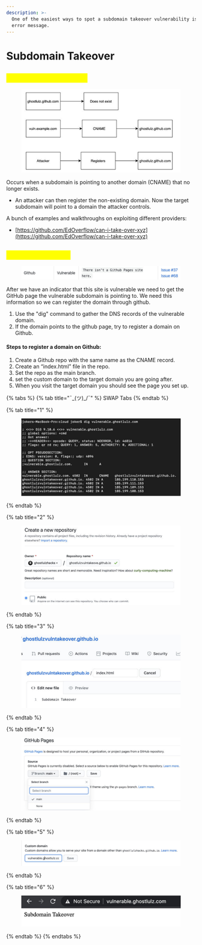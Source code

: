 ```yaml
---
description: >-
  One of the easiest ways to spot a subdomain takeover vulnerability is by the
  error message.
---
```


# Subdomain Takeover

## <mark style="color:yellow;">Subdomain Takeover</mark>

<figure><img src="../.gitbook/assets/image (5) (1).png" alt=""><figcaption></figcaption></figure>

Occurs when a subdomain is pointing to another domain (CNAME) that no longer exists.

* An attacker can then register the non-existing domain. Now the target subdomain will point to a domain the attacker controls.

A bunch of examples and walkthroughs on exploiting different providers:

* [https://github.com/EdOverflow/can-i-take-over-xyz](https://github.com/EdOverflow/can-i-take-over-xyz)

## <mark style="color:yellow;">GitHub Takeover</mark>

<figure><img src="../.gitbook/assets/image (3) (1) (1) (1).png" alt=""><figcaption></figcaption></figure>

After we have an indicator that this site is vulnerable we need to get the GitHub page the vulnerable subdomain is pointing to. We need this information so we can register the domain through github.

1. Use the "dig" command to gather the DNS records of the vulnerable domain.
2. If the domain points to the github page, try to register a domain on Github.

#### Steps to register a domain on Github:

1. Create a Github repo with the same name as the CNAME record.
2. Create an “index.html” file in the repo.
3. Set the repo as the main branch.
4. set the custom domain to the target domain you are going after.
5. When you visit the target domain you should see the page you set up.

{% tabs %}
{% tab title="¯\_(ツ)_/¯" %}
SWAP Tabs
{% endtab %}

{% tab title="1" %}
<figure><img src="../.gitbook/assets/image (4) (1) (1).png" alt=""><figcaption></figcaption></figure>
{% endtab %}

{% tab title="2" %}
<figure><img src="../.gitbook/assets/image (5) (1) (1).png" alt=""><figcaption></figcaption></figure>
{% endtab %}

{% tab title="3" %}
<figure><img src="../.gitbook/assets/image (6) (1).png" alt=""><figcaption></figcaption></figure>
{% endtab %}

{% tab title="4" %}
<figure><img src="../.gitbook/assets/image (7).png" alt=""><figcaption></figcaption></figure>
{% endtab %}

{% tab title="5" %}
<figure><img src="../.gitbook/assets/image (8).png" alt=""><figcaption></figcaption></figure>
{% endtab %}

{% tab title="6" %}
<figure><img src="../.gitbook/assets/image (9).png" alt=""><figcaption></figcaption></figure>
{% endtab %}
{% endtabs %}



